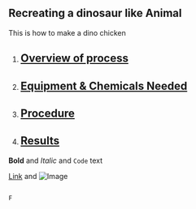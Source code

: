 ## Recreating a dinosaur like Animal 
This is how to make a dino chicken

1. ## [Overview of process](https://github.com/NeoGondwana/DinoChicken/blob/master/Methods/Overview)
2. ## [Equipment & Chemicals Needed](https://github.com/NeoGondwana/DinoChicken/blob/master/Equipment%20%26%20Chemicals/List)
3. ## [Procedure](https://github.com/NeoGondwana/DinoChicken/blob/master/Methods/Procedure)
4. ## [Results](https://github.com/NeoGondwana/DinoChicken/tree/master/Results/Completed%20Projects)





**Bold** and _Italic_ and `Code` text

[Link](url) and ![Image](src)
```

F
